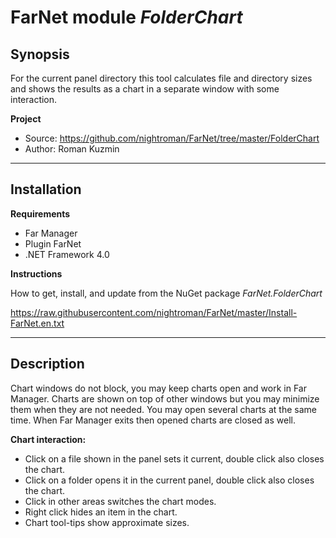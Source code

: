 
# FarNet module *FolderChart*

## Synopsis

For the current panel directory this tool calculates file and directory sizes
and shows the results as a chart in a separate window with some interaction.

**Project**

 * Source: <https://github.com/nightroman/FarNet/tree/master/FolderChart>
 * Author: Roman Kuzmin

***
## Installation

**Requirements**

 * Far Manager
 * Plugin FarNet
 * .NET Framework 4.0

**Instructions**

How to get, install, and update from the NuGet package *FarNet.FolderChart*

<https://raw.githubusercontent.com/nightroman/FarNet/master/Install-FarNet.en.txt>

***
## Description

Chart windows do not block, you may keep charts open and work in Far Manager.
Charts are shown on top of other windows but you may minimize them when they
are not needed. You may open several charts at the same time. When Far Manager
exits then opened charts are closed as well.

**Chart interaction:**

* Click on a file shown in the panel sets it current, double click also closes the chart.
* Click on a folder opens it in the current panel, double click also closes the chart.
* Click in other areas switches the chart modes.
* Right click hides an item in the chart.
* Chart tool-tips show approximate sizes.
